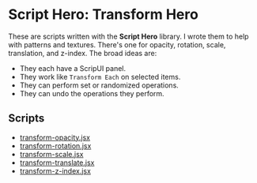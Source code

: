 # Script Hero: Transform Hero

These are scripts written with the **Script Hero** library. I wrote them to help with patterns and textures. There's one for opacity, rotation, scale, translation, and z-index. The broad ideas are: 

- They each have a ScripUI panel. 
- They work like `Transform Each` on selected items. 
- They can perform set or randomized operations.
- They can undo the operations they perform. 

## Scripts

- [transform-opacity.jsx](./transform-opacity.jsx)
- [transform-rotation.jsx](./transform-rotation.jsx)
- [transform-scale.jsx](./transform-scale.jsx)
- [transform-translate.jsx](./transform-translate.jsx)
- [transform-z-index.jsx](./transform-z-order.jsx)


